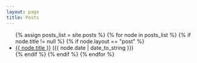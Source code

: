 ```yaml
---
layout: page
title: Posts
---
```

<div>
<ul>
{% assign posts_list = site.posts %}
    {% for node in posts_list %}
      {% if node.title != null %}
        {% if node.layout == "post" %}
          <li><a href="{{ node.url }}">{{ node.title }}</a> ({{ node.date | date_to_string }})</li>
        {% endif %}
      {% endif %}
    {% endfor %}
</ul>
</div>